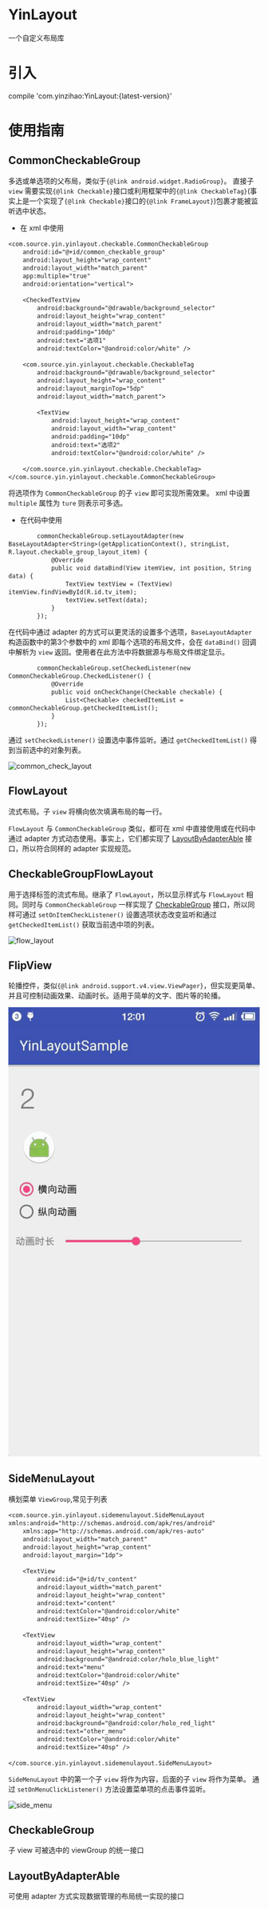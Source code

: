 # YinLayout
一个自定义布局库

# 引入
compile 'com.yinzihao:YinLayout:{latest-version}'

# 使用指南

## CommonCheckableGroup
多选或单选项的父布局，类似于`{@link android.widget.RadioGroup}`。
直接子 `view` 需要实现`{@link Checkable}`接口或利用框架中的`{@link CheckableTag}`(事实上是一个实现了`{@link Checkable}`接口的`{@link FrameLayout}`)包裹才能被监听选中状态。

- 在 xml 中使用
```
<com.source.yin.yinlayout.checkable.CommonCheckableGroup
    android:id="@+id/common_checkable_group"
    android:layout_height="wrap_content"
    android:layout_width="match_parent"
    app:multiple="true"
    android:orientation="vertical">

    <CheckedTextView
        android:background="@drawable/background_selector"
        android:layout_height="wrap_content"
        android:layout_width="match_parent"
        android:padding="10dp"
        android:text="选项1"
        android:textColor="@android:color/white" />

    <com.source.yin.yinlayout.checkable.CheckableTag
        android:background="@drawable/background_selector"
        android:layout_height="wrap_content"
        android:layout_marginTop="5dp"
        android:layout_width="match_parent">

        <TextView
            android:layout_height="wrap_content"
            android:layout_width="wrap_content"
            android:padding="10dp"
            android:text="选项2"
            android:textColor="@android:color/white" />

    </com.source.yin.yinlayout.checkable.CheckableTag>
</com.source.yin.yinlayout.checkable.CommonCheckableGroup>
```
将选项作为 `CommonCheckableGroup` 的子 `view` 即可实现所需效果。
xml 中设置 `multiple` 属性为 `ture` 则表示可多选。

- 在代码中使用

```
        commonCheckableGroup.setLayoutAdapter(new BaseLayoutAdapter<String>(getApplicationContext(), stringList, R.layout.checkable_group_layout_item) {
            @Override
            public void dataBind(View itemView, int position, String data) {
                TextView textView = (TextView) itemView.findViewById(R.id.tv_item);
                textView.setText(data);
            }
        });
```
在代码中通过 adapter 的方式可以更灵活的设置多个选项，`BaseLayoutAdapter` 构造函数中的第3个参数中的 xml 即每个选项的布局文件，会在 `dataBind()` 回调中解析为 `view` 返回。使用者在此方法中将数据源与布局文件绑定显示。

```
        commonCheckableGroup.setCheckedListener(new CommonCheckableGroup.CheckedListener() {
            @Override
            public void onCheckChange(Checkable checkable) {
                List<Checkable> checkedItemList = commonCheckableGroup.getCheckedItemList();
            }
        });
```
通过 `setCheckedListener()` 设置选中事件监听。通过 `getCheckedItemList()` 得到当前选中的对象列表。

![common_check_layout](https://github.com/YinZiHao1994/YinLayout/blob/master/app/src/main/res/drawable/common_check_layout.gif)

## FlowLayout
流式布局。子 `view` 将横向依次填满布局的每一行。

`FlowLayout` 与 `CommonCheckableGroup` 类似，都可在 xml 中直接使用或在代码中通过 adapter 方式动态使用。事实上，它们都实现了 [LayoutByAdapterAble](#layoutbyadapterable) 接口，所以符合同样的 adapter 实现规范。

## CheckableGroupFlowLayout
用于选择标签的流式布局。继承了 `FlowLayout`，所以显示样式与 `FlowLayout` 相同。同时与 `CommonCheckableGroup` 一样实现了 [CheckableGroup](#checkablegroup) 接口，所以同样可通过 `setOnItemCheckListener()` 设置选项状态改变监听和通过 `getCheckedItemList()` 获取当前选中项的列表。

![flow_layout](https://github.com/YinZiHao1994/YinLayout/blob/master/app/src/main/res/drawable/flow_layout.gif)


## FlipView
轮播控件，类似`{@link android.support.v4.view.ViewPager}`，但实现更简单、并且可控制动画效果、动画时长。适用于简单的文字、图片等的轮播。

![flip_view](https://github.com/YinZiHao1994/YinLayout/blob/master/app/src/main/res/drawable/flip_view.gif)

## SideMenuLayout
横划菜单 `ViewGroup`,常见于列表

```
<com.source.yin.yinlayout.sidemenulayout.SideMenuLayout xmlns:android="http://schemas.android.com/apk/res/android"
    xmlns:app="http://schemas.android.com/apk/res-auto"
    android:layout_width="match_parent"
    android:layout_height="wrap_content"
    android:layout_margin="1dp">

    <TextView
        android:id="@+id/tv_content"
        android:layout_width="match_parent"
        android:layout_height="wrap_content"
        android:text="content"
        android:textColor="@android:color/white"
        android:textSize="40sp" />

    <TextView
        android:layout_width="wrap_content"
        android:layout_height="wrap_content"
        android:background="@android:color/holo_blue_light"
        android:text="menu"
        android:textColor="@android:color/white"
        android:textSize="40sp" />

    <TextView
        android:layout_width="wrap_content"
        android:layout_height="wrap_content"
        android:background="@android:color/holo_red_light"
        android:text="other_menu"
        android:textColor="@android:color/white"
        android:textSize="40sp" />

</com.source.yin.yinlayout.sidemenulayout.SideMenuLayout>
```

`SideMenuLayout` 中的第一个子 `view` 将作为内容，后面的子 `view` 将作为菜单。
通过 `setOnMenuClickListener()` 方法设置菜单项的点击事件监听。

![side_menu](https://github.com/YinZiHao1994/YinLayout/blob/master/app/src/main/res/drawable/side_menu.gif)

## <span id="CheckableGroup">CheckableGroup</span>
子 view 可被选中的 viewGroup 的统一接口

## <span id="LayoutByAdapterAble">LayoutByAdapterAble</span>
可使用 adapter 方式实现数据管理的布局统一实现的接口
